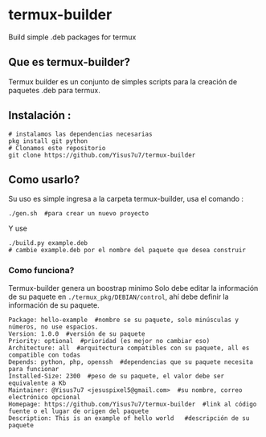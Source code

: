 # termux-builder
Build simple .deb packages for termux

## Que es termux-builder? 

Termux builder es un conjunto de simples scripts 
para la creación de paquetes .deb para termux.

## Instalación :

```
# instalamos las dependencias necesarias 
pkg install git python
# Clonamos este repositorio 
git clone https://github.com/Yisus7u7/termux-builder
```

## Como usarlo? 

Su uso es simple ingresa a la carpeta termux-builder, usa el comando :

```
./gen.sh  #para crear un nuevo proyecto
```

Y use 

```
./build.py example.deb 
# cambie example.deb por el nombre del paquete que desea construir
```

### Como funciona?
Termux-builder genera un boostrap minimo
Solo debe editar la información de su paquete en
`./termux_pkg/DEBIAN/control`, ahí debe definir la
información de su paquete.

```
Package: hello-example  #nombre se su paquete, solo minúsculas y números, no use espacios. 
Version: 1.0.0  #versión de su paquete 
Priority: optional  #prioridad (es mejor no cambiar eso) 
Architecture: all  #arquitectura compatibles con su paquete, all es compatible con todas
Depends: python, php, openssh  #dependencias que su paquete necesita para funcionar 
Installed-Size: 2300  #peso de su paquete, el valor debe ser equivalente a Kb
Maintainer: @Yisus7u7 <jesuspixel5@gmail.com>  #su nombre, correo electrónico opcional
Homepage: https://github.com/Yisus7u7/termux-builder  #link al código fuente o el lugar de origen del paquete 
Description: This is an example of hello world   #descripción de su paquete 

```
